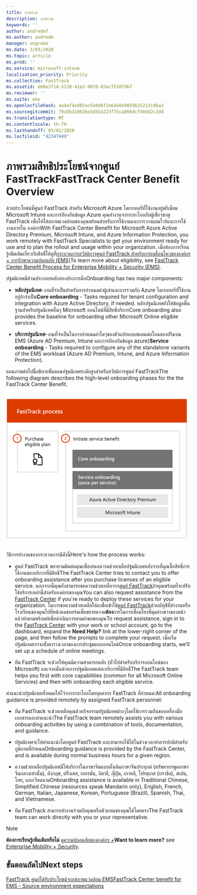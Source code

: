 ```yaml
---
title: ภาพรวม
description: ภาพรวม
keywords: ''
author: andredm7
ms.author: andredm
manager: angrobe
ms.date: 3/03/2020
ms.topic: article
ms.prod: ''
ms.service: microsoft-intune
localization_priority: Priority
ms.collection: FastTrack
ms.assetid: e60e3714-5120-41e2-9878-83ac75107967
ms.reviewer: ''
ms.suite: ems
ms.openlocfilehash: 4a4af4ed65ac5a0d8f2e6de8e9059b25213c8ba3
ms.sourcegitcommit: 79a5b31863be3d554223f75ca866dcf40dd2c2dd
ms.translationtype: MT
ms.contentlocale: th-TH
ms.lasthandoff: 03/02/2020
ms.locfileid: "42347449"
---
```

# <a name="fasttrack-center-benefit-overview"></a><span data-ttu-id="0d8a9-103">ภาพรวมสิทธิประโยชน์จากศูนย์ FastTrack</span><span class="sxs-lookup"><span data-stu-id="0d8a9-103">FastTrack Center Benefit Overview</span></span>

<span data-ttu-id="0d8a9-104">ด้วยประโยชน์ที่ศูนย์ FastTrack สำหรับ Microsoft Azure ไดเรกทอรีที่ใช้งานอยู่พรีเมี่ยม Microsoft Intune และการป้องกันข้อมูล Azure คุณทำงานจากระยะไกลกับผู้เชี่ยวชาญ FastTrack เพื่อให้ได้สภาพแวดล้อมของคุณพร้อมสำหรับการใช้งานและการวางแผนไวร์และการใช้งานภายใน องค์กร</span><span class="sxs-lookup"><span data-stu-id="0d8a9-104">With FastTrack Center Benefit for Microsoft Azure Active Directory Premium, Microsoft Intune, and Azure Information Protection, you work remotely with FastTrack Specialists to get your environment ready for use and to plan the rollout and usage within your organization.</span></span> <span data-ttu-id="0d8a9-105">เมื่อต้องการเรียนรู้เพิ่มเติมเกี่ยวกับสิทธิ์ให้ดูที่[กระบวนการสวัสดิการศูนย์ FastTrack สำหรับการเคลื่อนไหวขององค์กร + การรักษาความปลอดภัย (EMS)](EMS-fasttrack-process.md)</span><span class="sxs-lookup"><span data-stu-id="0d8a9-105">To learn more about eligibility, see [FastTrack Center Benefit Process for Enterprise Mobility + Security (EMS)](EMS-fasttrack-process.md).</span></span>

<span data-ttu-id="0d8a9-106">ปฐมนิเทศมีส่วนประกอบหลักสองประการคือ</span><span class="sxs-lookup"><span data-stu-id="0d8a9-106">Onboarding has two major components:</span></span>

-   <span data-ttu-id="0d8a9-107">**หลักปฐมนิเทศ**-งานที่จำเป็นสำหรับการกำหนดค่าผู้เช่าและการรวมกับ Azure ไดเรกทอรีที่ใช้งานอยู่ถ้าจำเป็น</span><span class="sxs-lookup"><span data-stu-id="0d8a9-107">**Core onboarding** - Tasks required for tenant configuration and integration with Azure Active Directory, if needed.</span></span> <span data-ttu-id="0d8a9-108">หลักปฐมนิเทศยังให้ข้อมูลพื้นฐานสำหรับปฐมนิเทศอื่นๆ Microsoft ออนไลน์ที่มีสิทธิ์บริการ</span><span class="sxs-lookup"><span data-stu-id="0d8a9-108">Core onboarding also provides the baseline for onboarding other Microsoft Online eligible services.</span></span>

-   <span data-ttu-id="0d8a9-109">**บริการปฐมนิเทศ**-งานที่จำเป็นในการกำหนดค่าใดๆของตัวแปรแบบสแตนด์อโลนของปริมาณ EMS (Azure AD Premium, Intune และการป้องกันข้อมูล azure)</span><span class="sxs-lookup"><span data-stu-id="0d8a9-109">**Service onboarding** - Tasks required to configure any of the standalone variants of the EMS workload (Azure AD Premium, Intune, and Azure Information Protection).</span></span>

<span data-ttu-id="0d8a9-110">แผนภาพต่อไปนี้อธิบายขั้นตอนปฐมนิเทศระดับสูงสำหรับสวัสดิการศูนย์ FastTrack</span><span class="sxs-lookup"><span data-stu-id="0d8a9-110">The following diagram describes the high-level onboarding phases for the the FastTrack Center Benefit.</span></span>

![ขั้นตอนปฐมนิเทศระดับสูงของการใช้ประโยชน์จากศูนย์ FastTrack](./media/ft-onboarding-process.png)

<span data-ttu-id="0d8a9-112">วิธีการทำงานของกระบวนการมีดังนี้</span><span class="sxs-lookup"><span data-stu-id="0d8a9-112">Here's how the process works:</span></span>

- <span data-ttu-id="0d8a9-113">ศูนย์ FastTrack พยายามติดต่อคุณเพื่อเสนอความช่วยเหลือปฐมนิเทศหลังจากที่คุณซื้อสิทธิ์การใช้งานของบริการที่มีสิทธิ์</span><span class="sxs-lookup"><span data-stu-id="0d8a9-113">The FastTrack Center tries to contact you to offer onboarding assistance after you purchase licenses of an eligible service.</span></span> <span data-ttu-id="0d8a9-114">นอกจากนี้คุณยังสามารถขอความช่วยเหลือจาก[ศูนย์ FastTrack](https://go.microsoft.com/fwlink/?linkid=780698)ถ้าคุณพร้อมที่จะปรับใช้บริการเหล่านี้สำหรับองค์กรของคุณ</span><span class="sxs-lookup"><span data-stu-id="0d8a9-114">You can also request assistance from the [FastTrack Center](https://go.microsoft.com/fwlink/?linkid=780698) if you're ready to deploy these services for your organization.</span></span> <span data-ttu-id="0d8a9-115">ในการขอความช่วยเหลือให้ลงชื่อเข้าใช้[ศูนย์ FastTrack](https://go.microsoft.com/fwlink/?linkid=780698)ด้วยบัญชีที่ทำงานหรือโรงเรียนของคุณไปที่หน้าแดชบอร์ดเพื่อขยายความ**ต้อง**การในการเชื่อมโยงที่มุมล่างขวาของหน้าแล้วทำตามพร้อมท์เพื่อดำเนินการตามคำขอของคุณ</span><span class="sxs-lookup"><span data-stu-id="0d8a9-115">To request assistance, sign in to the [FastTrack Center](https://go.microsoft.com/fwlink/?linkid=780698) with your work or school account, go to the dashboard, expand the **Need Help?** link at the lower-right corner of the page, and then follow the prompts to complete your request.</span></span> <span data-ttu-id="0d8a9-116">เมื่อเริ่มปฐมนิเทศเราจะตั้งตารางเวลาของการประชุมแบบออนไลน์</span><span class="sxs-lookup"><span data-stu-id="0d8a9-116">Once onboarding starts, we’ll set up a schedule of online meetings.</span></span>

-   <span data-ttu-id="0d8a9-117">ทีม FastTrack จะช่วยให้คุณมีความสามารถหลัก (ทั่วไปสำหรับบริการออนไลน์ของ Microsoft) และจากนั้นด้วยการปฐมนิเทศแต่ละบริการที่มีสิทธิ์</span><span class="sxs-lookup"><span data-stu-id="0d8a9-117">The FastTrack team helps you first with core capabilities (common for all Microsoft Online Services) and then with onboarding each eligible service.</span></span>

<span data-ttu-id="0d8a9-118">คำแนะนำปฐมนิเทศทั้งหมดให้ไว้จากระยะไกลโดยบุคลากร FastTrack ที่กำหนด:</span><span class="sxs-lookup"><span data-stu-id="0d8a9-118">All onboarding guidance is provided remotely by assigned FastTrack personnel:</span></span>

-   <span data-ttu-id="0d8a9-119">ทีม FastTrack จะช่วยเหลือคุณด้วยกิจกรรมปฐมนิเทศต่างๆโดยใช้การรวมกันของเครื่องมือเอกสารและคำแนะนำ</span><span class="sxs-lookup"><span data-stu-id="0d8a9-119">The FastTrack team remotely assists you with various onboarding activities by using a combination of tools, documentation, and guidance.</span></span>

-   <span data-ttu-id="0d8a9-120">ปฐมนิเทศจะให้คำแนะนำโดยศูนย์ FastTrack และสามารถใช้ได้ในช่วงเวลาทำการปกติสำหรับภูมิภาคที่กำหนด</span><span class="sxs-lookup"><span data-stu-id="0d8a9-120">Onboarding guidance is provided by the FastTrack Center, and is available during normal business hours for a given region.</span></span>

-   <span data-ttu-id="0d8a9-121">ความช่วยเหลือปฐมนิเทศมีให้บริการในภาษาจีนแบบดั้งเดิมภาษาจีนประยุกต์ (ทรัพยากรพูดภาษาจีนกลางเท่านั้น), อังกฤษ, ฝรั่งเศส, เยอรมัน, อิตาลี, ญี่ปุ่น, เกาหลี, โปรตุเกส (บราซิล), สเปน, ไทย, และเวียดนาม</span><span class="sxs-lookup"><span data-stu-id="0d8a9-121">Onboarding assistance is available in Traditional Chinese, Simplified Chinese (resources speak Mandarin only), English, French, German, Italian, Japanese, Korean, Portuguese (Brazil), Spanish, Thai, and Vietnamese.</span></span>

-   <span data-ttu-id="0d8a9-122">ทีม FastTrack สามารถทำงานร่วมกับคุณหรือตัวแทนของคุณได้โดยตรง</span><span class="sxs-lookup"><span data-stu-id="0d8a9-122">The FastTrack team can work directly with you or your representative.</span></span>

> [!NOTE]
> <span data-ttu-id="0d8a9-123">**ต้องการเรียนรู้เพิ่มเติมหรือไม่** ดู[ความปลอดภัยขององค์กร +](https://www.microsoft.com/cloud-platform/enterprise-mobility)</span><span class="sxs-lookup"><span data-stu-id="0d8a9-123">**Want to learn more?** see [Enterprise Mobility + Security](https://www.microsoft.com/cloud-platform/enterprise-mobility).</span></span>

## <a name="next-steps"></a><span data-ttu-id="0d8a9-124">ขั้นตอนถัดไป</span><span class="sxs-lookup"><span data-stu-id="0d8a9-124">Next steps</span></span>

[<span data-ttu-id="0d8a9-125">FastTrack ศูนย์ได้รับประโยชน์จากสภาพแวดล้อม EMS</span><span class="sxs-lookup"><span data-stu-id="0d8a9-125">FastTrack Center benefit for EMS - Source environment expectations</span></span>](EMS-source-environment-expectations.md)
